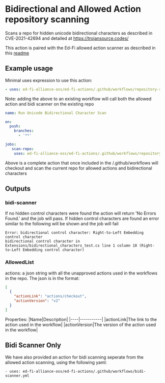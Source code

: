 # Bidirectional and Allowed Action repository scanning

Scans a repo for hidden unicode bidirectional characters as described in CVE-2021-42694 and detailed at https://trojansource.codes/

This action is paired with the Ed-Fi allowed action scanner as described in this [readme](https://github.com/Ed-Fi-Alliance-OSS/Ed-Fi-Actions/tree/main/action-allowedlist)

## Example usage

Minimal uses expression to use this action:

``` yaml
- uses: ed-fi-alliance-oss/ed-fi-actions/.github/workflows/repository-scanner.yml
```

Note: adding the above to an existing workflow will call both the allowed action and bidi scanner on the existing repo


```yml
name: Run Unicode Bidirectional Character Scan

on:
  push:
    branches:
      - '**'

jobs:
   scan-repo:
    uses: ed-fi-alliance-oss/ed-fi-actions/.github/workflows/repository-scanner.yml

```
Above is a complete action that once included in the /.github/workflows will checkout and scan the current repo for allowed actions and bidirectional characters

## Outputs
### bidi-scanner
If no hidden control characters were found the action will return 'No Errors Found.' and the job will pass. If hidden control characters are found an error similar to the following will be shown and the job will fail

```
Error: bidirectional control character: Right-to-Left Embedding control character
bidirectional control character in Extensions/bidirectional_characters_test.cs line 1 column 10 (Right-to-Left Embedding control character)
```

### AllowedList
actions: a json string with all the unapproved actions used in the workflows in the repo. The json is in the format:

``` json
[
  {
    "actionLink": "actions/checkout",
    "actionVersion": "v2"
  }
]
```

Properties:
|Name|Description|
|----|-----------|
|actionLink|The link to the action used in the workflow|
|actionVersion|The version of the action used in the workflow|


## Bidi Scanner Only
We have also provided an action for bidi scanning seperate from the allowed action scanning, using the following yaml:

```
- uses: ed-fi-alliance-oss/ed-fi-actions/.github/workflows/bidi-scanner.yml
```
